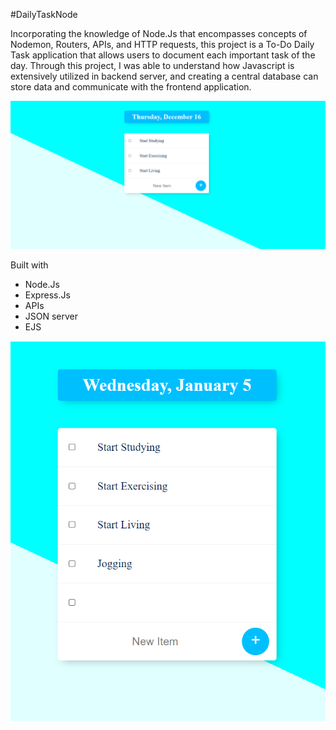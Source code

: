 #DailyTaskNode

Incorporating the knowledge of Node.Js that encompasses concepts of Nodemon, Routers, APIs, and HTTP requests, this project is a To-Do Daily Task application that allows users to document each important task of the day. Through this project, I was able to understand how Javascript is extensively utilized in backend server, and creating a central database can store data and communicate with the frontend application.

![](images/image.png)

Built with
- Node.Js
- Express.Js
- APIs
- JSON server
- EJS

![](images/image1.png)
